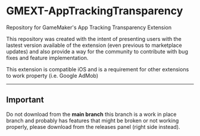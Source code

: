 # GMEXT-AppTrackingTransparency
Repository for GameMaker's App Tracking Transparency Extension

This repository was created with the intent of presenting users with the lastest version available of the extension (even previous to marketplace updates) and also provide a way for the community to contribute with bug fixes and feature implementation.

This extension is compatible iOS and is a requirement for other extensions to work property (i.e. Google AdMob)


---

## Important

Do not download from the **main branch** this branch is a work in place branch and probably has features that might be broken or not working properly, please download from the releases panel (right side instead).
